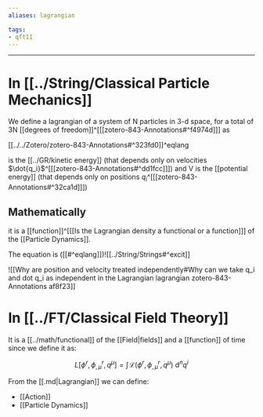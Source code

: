 ```yaml
---
aliases: lagrangian

tags:
- qftII
---
```

---
# In [[../String/Classical Particle Mechanics]]
We define a lagrangian of a system of N particles in 3-d space, for a total of 3N [[degrees of freedom]]^[[[zotero-843-Annotations#^f4974d]]] as

[[../../Zotero/zotero-843-Annotations#^323fd0]]^eqlang

is the [[../GR/kinetic energy]] (that depends only on velocities $\dot{q_i}$^[[[zotero-843-Annotations#^dd1fcc]]]) and V is the [[potential energy]] (that depends only on positions $q_i$^[[[zotero-843-Annotations#^32ca1d]]]) 

## Mathematically 
it is a [[function]]^[[[Is the Lagrangian density a functional or a function]]] of the [[Particle Dynamics]].

The equation is ([[#^eqlang]])![[../String/Strings#^excit]]

![[Why are position and velocity treated independently#Why can we take q_i and dot q_i as independent in the Lagrangian lagrangian zotero-843-Annotations af8f23]]

# In [[../FT/Classical Field Theory]]

It is a [[../math/functional]] of the [[Field|fields]] and a [[function]] of time since we define it as:

$$L[\phi^r,\phi^r_{,\mu},q^\mu]=\int\!\mathcal{L}(\phi^r,\phi^r_{,\mu},q^\mu)~\mathrm{d}^nq^i$$


From the [[.md|Lagrangian]] we can define:
- [[Action]]
- [[Particle Dynamics]]